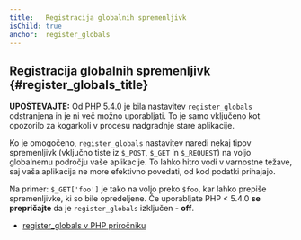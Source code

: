 ```yaml
---
title:   Registracija globalnih spremenljivk
isChild: true
anchor:  register_globals
---
```


## Registracija globalnih spremenljivk {#register_globals_title}

**UPOŠTEVAJTE:** Od PHP 5.4.0 je bila nastavitev `register_globals` odstranjena in je ni več možno uporabljati.
To je samo vključeno kot opozorilo za kogarkoli v procesu nadgradnje stare aplikacije.

Ko je omogočeno, `register_globals` nastavitev naredi nekaj tipov spremenljivk (vključno tiste iz
`$_POST`, `$_GET` in `$_REQUEST`) na voljo globalnemu področju vaše aplikacije. To lahko hitro vodi v
varnostne težave, saj vaša aplikacija ne more efektivno povedati, od kod podatki prihajajo.

Na primer: `$_GET['foo']` je tako na voljo preko `$foo`, kar lahko prepiše spremenljivke, ki so bile opredeljene.
Če uporabljate PHP < 5.4.0 __se prepričajte__ da je `register_globals` izključen - __off__.

* [register_globals v PHP priročniku](http://php.net/security.globals)